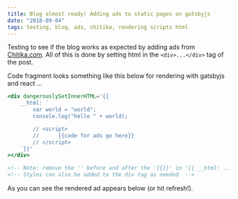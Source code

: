 ```yaml
---
title: Blog almost ready! Adding ads to static pages on gatsbyjs
date: "2018-09-04"
tags: testing, blog, ads, chitika, rendering scripts html
---
```


Testing to see if the blog works as expected by adding ads from <a href="https://chitika.com">Chitika.com</a>. All of this is done by setting html in the `<div>...</div>` tag of the post.

Code fragment looks something like this below for rendering with gatsbyjs and react ...

```jsx
<div dangerouslySetInnerHTML='{{
    __html: `   
        var world = "world";
        console.log("hello " + world);

        // <script>
        //      {{code for ads go here}}
        // </script>
    `}}'
></div>
```
```html
<!-- Note: remove the '' before and after the '{{}}' in '{{ __html: ... }}'-->
<!-- Styles can also be added to the div tag as needed  -->
```
As you can see the rendered ad appears below (or hit refresh!).

<br/><br/>

<!-- add placed below -->
<div style="height: 250px; weight:550px;">
    <script type="text/javascript">
        ( function() {
        if (window.CHITIKA === undefined) { window.CHITIKA = { 'units' : [] }; };
        var unit = {"calltype":"async[2]","publisher":"akarnawat","width":550,"height":250,"sid":"Chitika Default"};
        var placement_id = window.CHITIKA.units.length;
        window.CHITIKA.units.push(unit);
        document.write('<div id="chitikaAdBlock-' + placement_id + '"></div>');
        }());
    </script>
    <script type="text/javascript" src="//cdn.chitika.net/getads.js" async></script>
</div>